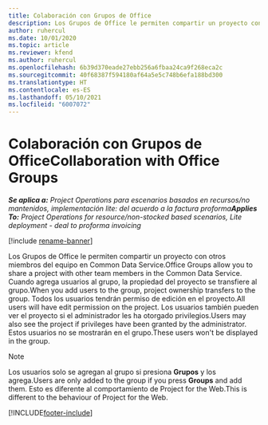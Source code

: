 ```yaml
---
title: Colaboración con Grupos de Office
description: Los Grupos de Office le permiten compartir un proyecto con otros miembros del equipo en Common Data Service.
author: ruhercul
ms.date: 10/01/2020
ms.topic: article
ms.reviewer: kfend
ms.author: ruhercul
ms.openlocfilehash: 6b39d370eade27ebb256a6fbaa24ca9f268eca2c
ms.sourcegitcommit: 40f68387f594180af64a5e5c748b6efa188bd300
ms.translationtype: HT
ms.contentlocale: es-ES
ms.lasthandoff: 05/10/2021
ms.locfileid: "6007072"
---
```

# <a name="collaboration-with-office-groups"></a><span data-ttu-id="b85be-103">Colaboración con Grupos de Office</span><span class="sxs-lookup"><span data-stu-id="b85be-103">Collaboration with Office Groups</span></span>

<span data-ttu-id="b85be-104">_**Se aplica a:** Project Operations para escenarios basados en recursos/no mantenidos, implementación lite: del acuerdo a la factura proforma_</span><span class="sxs-lookup"><span data-stu-id="b85be-104">_**Applies To:** Project Operations for resource/non-stocked based scenarios, Lite deployment - deal to proforma invoicing_</span></span>

[!include [rename-banner](~/includes/cc-data-platform-banner.md)]

<span data-ttu-id="b85be-105">Los Grupos de Office le permiten compartir un proyecto con otros miembros del equipo en Common Data Service.</span><span class="sxs-lookup"><span data-stu-id="b85be-105">Office Groups allow you to share a project with other team members in the Common Data Service.</span></span> <span data-ttu-id="b85be-106">Cuando agrega usuarios al grupo, la propiedad del proyecto se transfiere al grupo.</span><span class="sxs-lookup"><span data-stu-id="b85be-106">When you add users to the group, project ownership transfers to the group.</span></span> <span data-ttu-id="b85be-107">Todos los usuarios tendrán permiso de edición en el proyecto.</span><span class="sxs-lookup"><span data-stu-id="b85be-107">All users will have edit permission on the project.</span></span> <span data-ttu-id="b85be-108">Los usuarios también pueden ver el proyecto si el administrador les ha otorgado privilegios.</span><span class="sxs-lookup"><span data-stu-id="b85be-108">Users may also see the project if privileges have been granted by the administrator.</span></span> <span data-ttu-id="b85be-109">Estos usuarios no se mostrarán en el grupo.</span><span class="sxs-lookup"><span data-stu-id="b85be-109">These users won't be displayed in the group.</span></span>

> [!NOTE] 
> <span data-ttu-id="b85be-110">Los usuarios solo se agregan al grupo si presiona **Grupos** y los agrega.</span><span class="sxs-lookup"><span data-stu-id="b85be-110">Users are only added to the group if you press **Groups** and add them.</span></span> <span data-ttu-id="b85be-111">Esto es diferente al comportamiento de Project for the Web.</span><span class="sxs-lookup"><span data-stu-id="b85be-111">This is different to the behaviour of Project for the Web.</span></span> 



[!INCLUDE[footer-include](../includes/footer-banner.md)]
